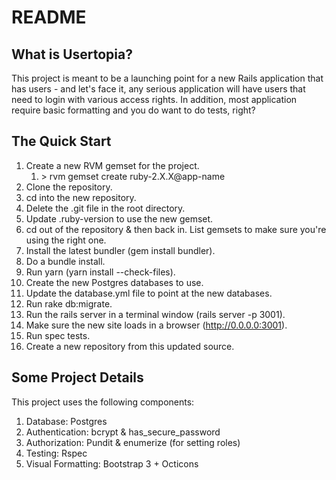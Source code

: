 # README

## What is Usertopia?
This project is meant to be a launching point for a new Rails application
that has users - and let's face it, any serious application will have
users that need to login with various access rights. In addition, most
application require basic formatting and you do want to do tests, right?

## The Quick Start

1. Create a new RVM gemset for the project.
    1. \> rvm gemset create ruby-2.X.X@app-name 
1. Clone the repository.
1. cd into the new repository.
1. Delete the .git file in the root directory.
1. Update .ruby-version to use the new gemset.
1. cd out of the repository & then back in. List gemsets to make sure
you're using the right one.
1. Install the latest bundler (gem install bundler).
1. Do a bundle install. 
1. Run yarn (yarn install --check-files).
1. Create the new Postgres databases to use.
1. Update the database.yml file to point at the new databases.
1. Run rake db:migrate.
1. Run the rails server in a terminal window (rails server -p 3001).
1. Make sure the new site loads in a browser (http://0.0.0.0:3001).
1. Run spec tests.
1. Create a new repository from this updated source.

## Some Project Details
This project uses the following components:
1. Database: Postgres
1. Authentication: bcrypt & has_secure_password
1. Authorization: Pundit & enumerize (for setting roles)
1. Testing: Rspec
1. Visual Formatting: Bootstrap 3 + Octicons